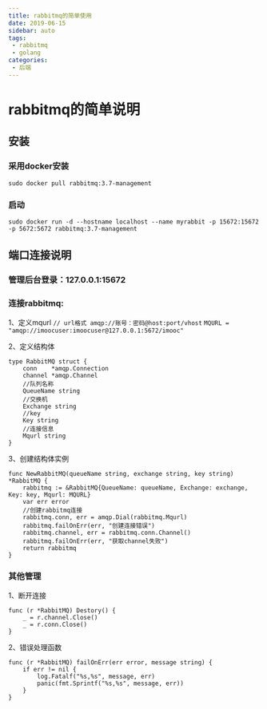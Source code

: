 ```yaml
---
title: rabbitmq的简单使用
date: 2019-06-15
sidebar: auto
tags:
 - rabbitmq
 - golang
categories: 
 - 后端
---
```


# rabbitmq的简单说明

## 安装
### 采用docker安装
`sudo docker pull rabbitmq:3.7-management`
### 启动
`sudo docker run -d --hostname localhost --name myrabbit -p 15672:15672 -p 5672:5672 rabbitmq:3.7-management`

## 端口连接说明
### 管理后台登录：127.0.0.1:15672
### 连接rabbitmq:
1、定义mqurl
`// url格式 amqp://账号：密码@host:port/vhost`
`MQURL = "amqp://imoocuser:imoocuser@127.0.0.1:5672/imooc"`

2、定义结构体
``` golang
type RabbitMQ struct {
	conn    *amqp.Connection
	channel *amqp.Channel
	//队列名称
	QueueName string
	//交换机
	Exchange string
	//key
	Key string
	//连接信息
	Mqurl string
}
```
3、创建结构体实例
``` golang
func NewRabbitMQ(queueName string, exchange string, key string) *RabbitMQ {
	rabbitmq := &RabbitMQ{QueueName: queueName, Exchange: exchange, Key: key, Mqurl: MQURL}
	var err error
	//创建rabbitmq连接
	rabbitmq.conn, err = amqp.Dial(rabbitmq.Mqurl)
	rabbitmq.failOnErr(err, "创建连接错误")
	rabbitmq.channel, err = rabbitmq.conn.Channel()
	rabbitmq.failOnErr(err, "获取channel失败")
	return rabbitmq
}
```
### 其他管理
1、断开连接
```golang
func (r *RabbitMQ) Destory() {
	_ = r.channel.Close()
	_ = r.conn.Close()
}
```
2、错误处理函数
```golang
func (r *RabbitMQ) failOnErr(err error, message string) {
	if err != nil {
		log.Fatalf("%s,%s", message, err)
		panic(fmt.Sprintf("%s,%s", message, err))
	}
}
```
